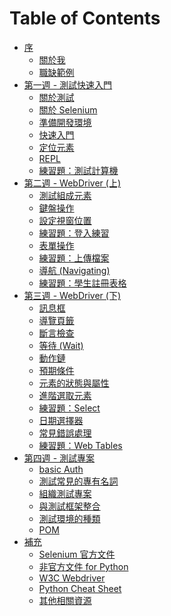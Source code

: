 # Table of Contents

- [序](README.md)
  - [關於我](https://docs.google.com/presentation/d/1ADinTuSL-FzdJCXh1wtYPzYPkB0oz7Ar2gUSbsNC79Y/edit?usp=sharing)
  - [職缺範例](career_example.md)
- [第一週 - 測試快速入門]()
  - [關於測試](https://docs.google.com/presentation/d/1egb5fterPeKqgL3vDc-EFQFZrBk_2A8DkmkR5rUvQ7U/edit?usp=sharing)
  - [關於 Selenium](https://docs.google.com/presentation/d/1iwx2zT80WqPcM0Ocp85b16RTmh9rEVPK9ibY3lI7lO0/edit?usp=sharing)
  - [準備開發環境](install.md)
  - [快速入門](getting_started.md)
  - [定位元素](locating_elements.md)
  - [REPL](repl.md)
  - [練習題：測試計算機](practices/week1.md)
- [第二週 - WebDriver (上)]()
  - [測試組成元素](https://docs.google.com/presentation/d/1AIACdZOigiMX4VmOcXEG_TIfAE6j80CUElF8ZiVHRk0/edit?usp=sharing)
  - [鍵盤操作](keyboard.md)
  - [設定視窗位置](set_window_position.md)
  - [練習題：登入練習](practices/week2-1.md)
  - [表單操作](form.md)
  - [練習題：上傳檔案](practices/week2-2.md)
  - [導航 (Navigating)](navigating.md)
  - [練習題：學生註冊表格](practices/week2-3.md)
- [第三週 - WebDriver (下)]()
  - [訊息框](alerts_prompts_confirm.md)
  - [導覽頁籤](navigation_tab.md)
  - [斷言檢查](assert.md)
  - [等待 (Wait)](waits.md)
  - [動作鏈](action_chains.md)
  - [預期條件](expected_conditions.md)
  - [元素的狀態與屬性](web_element.md)
  - [進階選取元素](locating_elements_advanced.md)
  - [練習題：Select](practices/week3-1.md)
  - [日期選擇器](date_picker.md)
  - [常見錯誤處理]()
  - [練習題：Web Tables](practices/week3-2.md)
- [第四週 - 測試專案]()
  - [basic Auth]()
  - [測試常見的專有名詞]()
  - [組織測試專案]()
  - [與測試框架整合]()
  - [測試環境的種類]()
  - [POM]()
- [補充]()
  - [Selenium 官方文件](https://www.selenium.dev/documentation/en/)
  - [非官方文件 for Python](https://selenium-python.readthedocs.io/)
  - [W3C Webdriver](https://www.w3.org/TR/webdriver1/)
  - [Python Cheat Sheet](cheat_sheet.md)
  - [其他相關資源](resource.md)

<!--
- [第四週 WebDriver API (上)]()
  - [練習題：TextBox 表格](practices/week2-3.md)
  - [與測試框架整合](unittest.md)
  - [WebDriver API](webdriver-api.md)
- [第六週]()
  - [POM](pom.md)
  - [報表](report.md)
  - [通知]()
  - [組織測試專案](organization.md)
  - [常見應用情境]()
  - [雲端瀏覽器測試]()
  - [經驗談](experience-talks.md)
  - [軟體測試的路線圖](road-map.md)
  - [手動測試末日？](is-manual-testing-dying.md)
 -->
